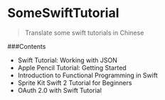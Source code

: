 # SomeSwiftTutorial

>Translate some swift tutorials in Chinese

###Contents
* Swift Tutorial: Working with JSON
* Apple Pencil Tutorial: Getting Started
* Introduction to Functional Programming in Swift
* Sprite Kit Swift 2 Tutorial for Beginners
* OAuth 2.0 with Swift Tutorial
